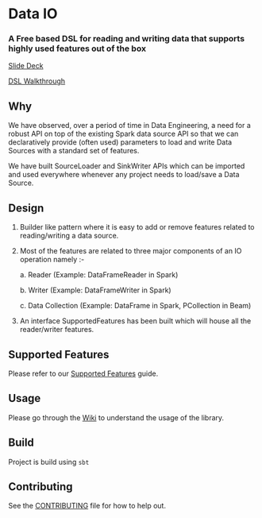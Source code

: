 # Data IO

### A Free based DSL for reading and writing data that supports highly used features out of the box

[Slide Deck](https://docs.google.com/presentation/d/1QptgaD6BvEKZjDBRieA1B66XtnIn9JRm8B7_FHoDvYk)

[DSL Walkthrough](https://drive.google.com/file/d/14D0hxrid__bX5aMChc31alob9z-z7Fln/view)

## Why
We have observed, over a period of time in Data Engineering, a need for a robust API on top of the existing  Spark data source API so that we can declaratively provide (often used) parameters to load and write Data Sources with a standard set of features.

We have built SourceLoader and SinkWriter APIs which can be imported and used everywhere whenever any project needs to load/save a Data Source.

## Design
1. Builder like pattern where it is easy to add or remove features related to reading/writing a data source.

2. Most of the features are related to three major components of an IO operation namely :-

    a. Reader (Example: DataFrameReader in Spark)

    b. Writer (Example: DataFrameWriter in Spark)

    c. Data Collection (Example: DataFrame in Spark, PCollection in Beam)

3. An interface SupportedFeatures has been built which will house all the reader/writer features.

## Supported Features
Please refer to our [Supported Features](https://github.com/zeotap/data-io/wiki/Supported-Features) guide.

## Usage
Please go through the [Wiki](https://github.com/zeotap/data-io/wiki) to understand the usage of the library.

## Build
Project is build using `sbt`

## Contributing
See the [CONTRIBUTING](/CONTRIBUTING.md) file for how to help out.
